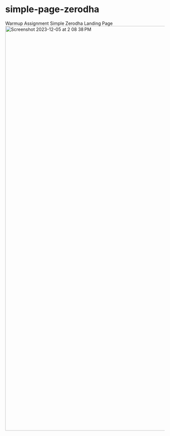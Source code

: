 # simple-page-zerodha
 Warmup Assignment Simple Zerodha Landing Page
<img width="1280" alt="Screenshot 2023-12-05 at 2 08 38 PM" src="https://github.com/chinmaynawkar/Cohort2.0_100xDev/assets/119050434/12151e9c-2087-4c31-8e8a-0e73e18d34e5">
